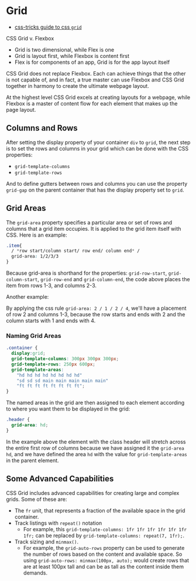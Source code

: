 # Grid

- [css-tricks guide to css `grid`](https://css-tricks.com/snippets/css/complete-guide-grid/)

CSS Grid v. Flexbox

- Grid is two dimensional, while Flex is one
- Grid is layout first, while Flexbox is content first
- Flex is for components of an app, Grid is for the app layout itself

CSS Grid does not replace Flexbox. Each can achieve things that the other is not
capable of, and in fact, a true master can use Flexbox and CSS Grid together in
harmony to create the ultimate webpage layout.

At the highest level CSS Grid excels at creating layouts for a webpage, while
Flexbox is a master of content flow for each element that makes up the page layout.

## Columns and Rows

After setting the display property of your container `div` to `grid`, the next step
is to set the rows and columns in your grid which can be done with the CSS properties:

- `grid-template-columns`
- `grid-template-rows`

And to define gutters between rows and columns you can use the property
`grid-gap` on the parent container that has the display property set to `grid`.

## Grid Areas

The `grid-area` property specifies a particular area or set of rows and columns
that a grid item occupies. It is applied to the grid item itself with CSS.
Here is an example:

```css
.item{
  / *row start/column start/ row end/ column end* /
  grid-area: 1/2/3/3
}
```

Because grid-area is shorthand for the properties: `grid-row-start`,
`grid-column-start`, `grid-row-end` and `grid-column-end`, the code above places
the item from rows 1-3, and columns 2-3.

Another example:

By applying the css rule `grid-area: 2 / 1 / 2 / 4`, we'll have a placement
of row 2 and columns 1-3, because the row starts and ends with 2 and the
column starts with 1 and ends with 4.

### Naming Grid Areas

```css
.container {
  display:grid;
  grid-template-columns: 300px 300px 300px;
  grid-template-rows: 250px 600px;
  grid-template-areas: 
    "hd hd hd hd hd hd hd hd"
    "sd sd sd main main main main main"
    "ft ft ft ft ft ft ft ft";
}
```

The named areas in the grid are then assigned to each element according to
where you want them to be displayed in the grid:

```css
.header {
  grid-area: hd;
}
```

In the example above the element with the class header will stretch across the
entire first row of columns because we have assigned it the `grid-area` `hd`, and
we have defined the area `hd` with the value for `grid-template-areas` in the
parent element.

## Some Advanced Capabilities

CSS Grid includes advanced capabilities for creating large and complex grids.
Some of these are:

- The `fr` unit, that represents a fraction of the available space in the grid
container.
- Track listings with `repeat()` notation
  - For example, this `grid-template-columns: 1fr 1fr 1fr 1fr 1fr 1fr 1fr;` can
  be replaced by `grid-template-columns: repeat(7, 1fr);`.
- Track sizing and `minmax()`.
  - For example, the `grid-auto-rows` property can be used to generate the
  number of rows based on the content and available space. So using
  `grid-auto-rows: minmax(100px, auto);` would create rows that are at least
  100px tall and can be as tall as the content inside them demands.
